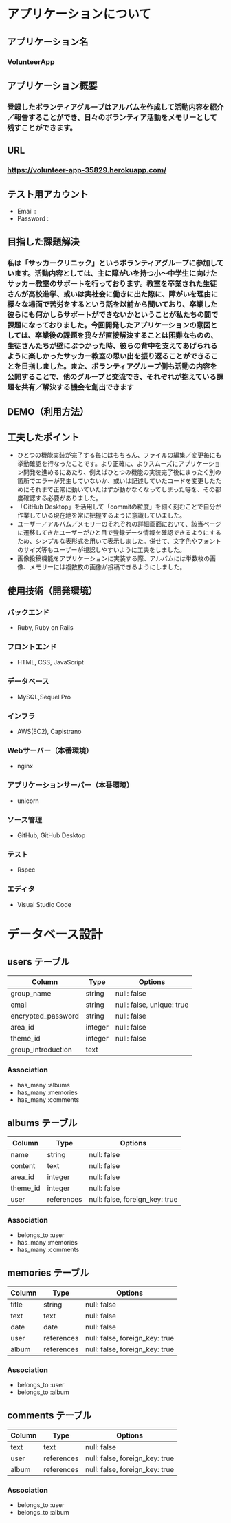 # アプリケーションについて

## アプリケーション名

### VolunteerApp

## アプリケーション概要

### 登録したボランティアグループはアルバムを作成して活動内容を紹介／報告することができ、日々のボランティア活動をメモリーとして残すことができます。

## URL

### https://volunteer-app-35829.herokuapp.com/

## テスト用アカウント

- Email : 
- Password :

## 目指した課題解決

### 私は「サッカークリニック」というボランティアグループに参加しています。活動内容としては、主に障がいを持つ小〜中学生に向けたサッカー教室のサポートを行っております。教室を卒業された生徒さんが高校進学、或いは実社会に働きに出た際に、障がいを理由に様々な場面で苦労をするという話を以前から聞いており、卒業した彼らにも何かしらサポートができないかということが私たちの間で課題になっておりました。今回開発したアプリケーションの意図としては、卒業後の課題を我々が直接解決することは困難なものの、生徒さんたちが壁にぶつかった時、彼らの背中を支えてあげられるように楽しかったサッカー教室の思い出を振り返ることができることを目指しました。また、ボランティアグループ側も活動の内容を公開することで、他のグループと交流でき、それぞれが抱えている課題を共有／解決する機会を創出できます

## DEMO（利用方法）

 

## 工夫したポイント

- ひとつの機能実装が完了する毎にはもちろん、ファイルの編集／変更毎にも挙動確認を行なったことです。より正確に、よりスムーズにアプリケーション開発を進めるにあたり、例えばひとつの機能の実装完了後にまったく別の箇所でエラーが発生していないか、或いは記述していたコードを変更したためにそれまで正常に動いていたはずが動かなくなってしまった等を、その都度確認する必要がありました。
- 「GitHub Desktop」を活用して「commitの粒度」を細く刻むことで自分が作業している現在地を常に把握するように意識していました。
- ユーザー／アルバム／メモリーのそれぞれの詳細画面において、該当ページに遷移してきたユーザーがひと目で登録データ情報を確認できるようにするため、シンプルな表形式を用いて表示しました。併せて、文字色やフォントのサイズ等もユーザーが視認しやすいように工夫をしました。
- 画像投稿機能をアプリケーションに実装する際、アルバムには単数枚の画像、メモリーには複数枚の画像が投稿できるようにしました。

## 使用技術（開発環境）

### バックエンド

- Ruby, Ruby on Rails

### フロントエンド

- HTML, CSS, JavaScript

### データベース

- MySQL,Sequel Pro

### インフラ

- AWS(EC2), Capistrano

### Webサーバー（本番環境）

- nginx

### アプリケーションサーバー（本番環境）

- unicorn

### ソース管理

- GitHub, GitHub Desktop

### テスト

- Rspec

### エディタ

- Visual Studio Code


# データベース設計

## users テーブル

| Column             | Type    | Options                   |
| ------------------ | ------- | ------------------------- |
| group_name         | string  | null: false               |
| email              | string  | null: false, unique: true |
| encrypted_password | string  | null: false               |
| area_id            | integer | null: false               |
| theme_id           | integer | null: false               |
| group_introduction | text    |                           |

### Association

- has_many :albums
- has_many :memories
- has_many :comments

## albums テーブル

| Column         | Type       | Options                        |
| -------------- | -----------| ------------------------------ |
| name           | string     | null: false                    |
| content        | text       | null: false                    |
| area_id        | integer    | null: false                    |
| theme_id       | integer    | null: false                    |
| user           | references | null: false, foreign_key: true |

### Association

- belongs_to :user
- has_many   :memories
- has_many   :comments

## memories テーブル

| Column   | Type       | Options                        |
| -------- | ---------- | ------------------------------ |
| title    | string     | null: false                    |
| text     | text       | null: false                    |
| date     | date       | null: false                    |
| user     | references | null: false, foreign_key: true |
| album    | references | null: false, foreign_key: true |

### Association

- belongs_to :user
- belongs_to :album

## comments テーブル

| Column   | Type       | Options                        |
| -------- | ---------- | ------------------------------ |
| text     | text       | null: false                    |
| user     | references | null: false, foreign_key: true |
| album    | references | null: false, foreign_key: true |

### Association

- belongs_to :user
- belongs_to :album
